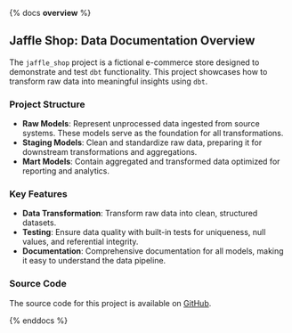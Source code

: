{% docs __overview__ %}

## Jaffle Shop: Data Documentation Overview

The `jaffle_shop` project is a fictional e-commerce store designed to demonstrate and test `dbt` functionality. This project showcases how to transform raw data into meaningful insights using `dbt`.

### Project Structure

- **Raw Models**: Represent unprocessed data ingested from source systems. These models serve as the foundation for all transformations.
- **Staging Models**: Clean and standardize raw data, preparing it for downstream transformations and aggregations.
- **Mart Models**: Contain aggregated and transformed data optimized for reporting and analytics.

### Key Features

- **Data Transformation**: Transform raw data into clean, structured datasets.
- **Testing**: Ensure data quality with built-in tests for uniqueness, null values, and referential integrity.
- **Documentation**: Comprehensive documentation for all models, making it easy to understand the data pipeline.

### Source Code

The source code for this project is available on [GitHub](https://github.com/clrcrl/jaffle_shop).

{% enddocs %}